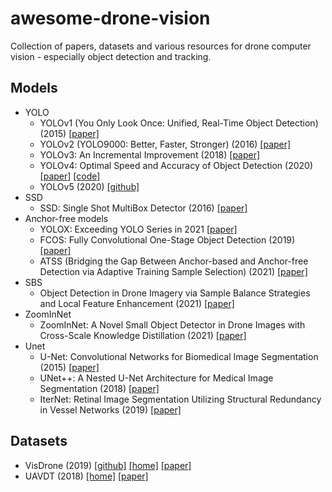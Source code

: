 # awesome-drone-vision
Collection of papers, datasets and various resources for drone computer vision - especially object detection and tracking.

## Models
  - YOLO
    - YOLOv1 (You Only Look Once: Unified, Real-Time Object Detection) (2015) [[paper]](https://arxiv.org/abs/1506.02640)
    - YOLOv2 (YOLO9000: Better, Faster, Stronger) (2016) [[paper]](https://arxiv.org/abs/1612.08242)
    - YOLOv3: An Incremental Improvement (2018) [[paper]](https://arxiv.org/abs/1804.02767)
    - YOLOv4: Optimal Speed and Accuracy of Object Detection (2020) [[paper]](https://arxiv.org/abs/2004.10934) [[code]](https://github.com/AlexeyAB/darknet)
    - YOLOv5 (2020) [[github]](https://github.com/ultralytics/yolov5)
  - SSD
    - SSD: Single Shot MultiBox Detector (2016) [[paper]](https://arxiv.org/abs/1512.02325)
  - Anchor-free models
    - YOLOX: Exceeding YOLO Series in 2021 [[paper]](https://arxiv.org/abs/2107.08430)
    - FCOS: Fully Convolutional One-Stage Object Detection (2019) [[paper]](https://arxiv.org/abs/1904.01355)
    - ATSS (Bridging the Gap Between Anchor-based and Anchor-free Detection via Adaptive Training Sample Selection) (2021) [[paper]](https://arxiv.org/abs/1912.02424)
  - SBS
    - Object Detection in Drone Imagery via Sample Balance Strategies and Local Feature Enhancement (2021) [[paper]](https://www.mdpi.com/2076-3417/11/8/3547)
  - ZoomInNet
    - ZoomInNet: A Novel Small Object Detector in Drone Images with Cross-Scale Knowledge Distillation (2021) [[paper]](https://www.mdpi.com/2072-4292/13/6/1198)
  - Unet
    - U-Net: Convolutional Networks for Biomedical Image Segmentation (2015) [[paper]](https://arxiv.org/abs/1505.04597)
    - UNet++: A Nested U-Net Architecture for Medical Image Segmentation (2018) [[paper]](https://arxiv.org/abs/1807.10165)
    - IterNet: Retinal Image Segmentation Utilizing Structural Redundancy in Vessel Networks (2019) [[paper]](https://arxiv.org/abs/1912.05763)

## Datasets
  - VisDrone (2019) [[github]](https://github.com/VisDrone/VisDrone-Dataset) [[home]](http://aiskyeye.com/) [[paper]](https://arxiv.org/abs/2001.06303)
  - UAVDT (2018) [[home]](https://sites.google.com/view/grli-uavdt/%E9%A6%96%E9%A1%B5) [[paper]](https://arxiv.org/abs/1804.00518)
